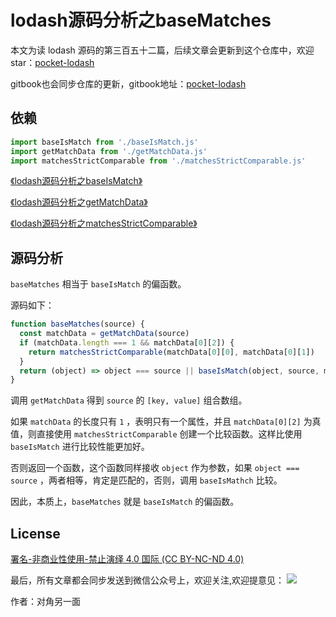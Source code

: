 # lodash源码分析之baseMatches

本文为读 lodash 源码的第三百五十二篇，后续文章会更新到这个仓库中，欢迎 star：[pocket-lodash](https://github.com/yeyuqiudeng/pocket-lodash)

gitbook也会同步仓库的更新，gitbook地址：[pocket-lodash](https://www.gitbook.com/book/yeyuqiudeng/pocket-lodash/details)

## 依赖

```javascript
import baseIsMatch from './baseIsMatch.js'
import getMatchData from './getMatchData.js'
import matchesStrictComparable from './matchesStrictComparable.js'
```

[《lodash源码分析之baseIsMatch》](./baseIsMatch.md)

[《lodash源码分析之getMatchData》](./getMatchData.md)

[《lodash源码分析之matchesStrictComparable》](./matchesStrictComparable.md)

## 源码分析

`baseMatches` 相当于 `baseIsMatch` 的偏函数。

源码如下：

```javascript
function baseMatches(source) {
  const matchData = getMatchData(source)
  if (matchData.length === 1 && matchData[0][2]) {
    return matchesStrictComparable(matchData[0][0], matchData[0][1])
  }
  return (object) => object === source || baseIsMatch(object, source, matchData)
}
```

调用 `getMatchData` 得到 `source` 的 `[key, value]` 组合数组。

如果 `matchData` 的长度只有 `1` ，表明只有一个属性，并且 `matchData[0][2]` 为真值，则直接使用 `matchesStrictComparable` 创建一个比较函数。这样比使用 `baseIsMatch` 进行比较性能更加好。

否则返回一个函数，这个函数同样接收 `object` 作为参数，如果 `object === source` ，两者相等，肯定是匹配的，否则，调用 `baseIsMathch` 比较。

因此，本质上，`baseMatches` 就是 `baseIsMatch` 的偏函数。

## License 

[署名-非商业性使用-禁止演绎 4.0 国际 (CC BY-NC-ND 4.0)](http://creativecommons.org/licenses/by-nc-nd/4.0/)

最后，所有文章都会同步发送到微信公众号上，欢迎关注,欢迎提意见：  ![](https://raw.githubusercontent.com/yeyuqiudeng/resource/master/images/qrcode_front-end-article.jpg) 

作者：对角另一面 


